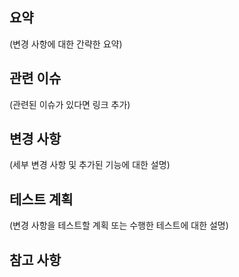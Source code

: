 ## 요약

(변경 사항에 대한 간략한 요약)

## 관련 이슈

(관련된 이슈가 있다면 링크 추가)

## 변경 사항

(세부 변경 사항 및 추가된 기능에 대한 설명)

## 테스트 계획

(변경 사항을 테스트할 계획 또는 수행한 테스트에 대한 설명)

## 참고 사항 


